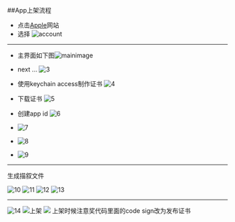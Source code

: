 ##App上架流程

- 点击[Apple](https://developer.apple.com/)网站
- 选择 ![account](acount.png)

---
- 主界面如下图![mainimage](2.png)
- next ... ![3](3.png)


- 使用keychain access制作证书 ![4](4.png)
- 下载证书  ![5](5.png)
- 创建app id ![6](6.png)
- ![7](7.png)
- ![8](8.png)
- ![9](9.png)

---
生成描叙文件

![10](10.png)
![11](11.png)
![12](12.png)
![13](13.png)

---
![14](14.png)
![上架](上架.png)
![](15.png)
上架时候注意奖代码里面的code sign改为发布证书





